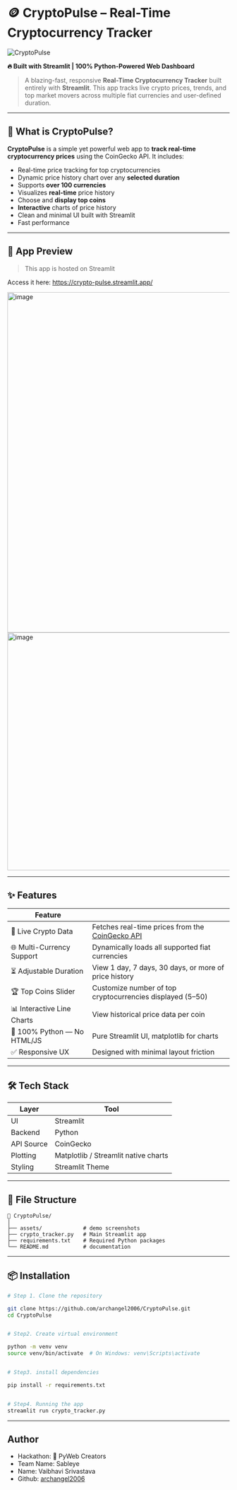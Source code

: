 # 🪙 CryptoPulse – Real-Time Cryptocurrency Tracker

![CryptoPulse](https://img.shields.io/badge/Built%20with-Python%20%7C%20Streamlit-blue.svg)  


**🔥 Built with Streamlit | 100% Python-Powered Web Dashboard**

> A blazing-fast, responsive **Real-Time Cryptocurrency Tracker** built entirely with **Streamlit**. This app tracks live crypto prices, trends, and top market movers across multiple fiat currencies and user-defined duration.

---

## 🧠 What is CryptoPulse?

**CryptoPulse** is a simple yet powerful web app to **track real-time cryptocurrency prices** using the CoinGecko API. It includes:

- Real-time price tracking for top cryptocurrencies
-  Dynamic price history chart over any **selected duration** 
- Supports **over 100 currencies**
- Visualizes **real-time** price history
- Choose and **display top coins**
- **Interactive** charts of price history
- Clean and minimal UI built with Streamlit
- Fast performance

---

## 📸 App Preview

> This app is hosted on Streamlit

Access it here: https://crypto-pulse.streamlit.app/

<img width="1869" height="770" alt="image" src="https://github.com/user-attachments/assets/5e979baf-a334-417b-8c5a-5ce6d9bda95b" />

<img width="1555" height="538" alt="image" src="https://github.com/user-attachments/assets/8e01f11d-4689-4a46-9c7e-b6932aaa9f80" />


---

## ✨ Features

| Feature                     |                                                                        |
| ---------------------------| ----------------------------------------------------------------------------------- |
| 🔄 Live Crypto Data         | Fetches real-time prices from the [CoinGecko API](https://www.coingecko.com/en/api) |
| 🌐 Multi-Currency Support   | Dynamically loads all supported fiat currencies                                     |
| ⏳ Adjustable Duration       | View 1 day, 7 days, 30 days, or more of price history                               |
| 🏆 Top Coins Slider         | Customize number of top cryptocurrencies displayed (5–50)                           |
| 📊 Interactive Line Charts  | View historical price data per coin                                                 |
| 🚀 100% Python — No HTML/JS | Pure Streamlit UI, matplotlib for charts                                            |
| ✅ Responsive UX             | Designed with minimal layout friction                                                |


---
## 🛠️ Tech Stack

| Layer      | Tool                                 |
| ---------- | ------------------------------------ |
| UI         | Streamlit                            |
| Backend    | Python                               |
| API Source | CoinGecko                            |
| Plotting   | Matplotlib / Streamlit native charts |
| Styling    | Streamlit Theme                      |
---

## 📂 File Structure

```
📁 CryptoPulse/
│
├── assets/             # demo screenshots
├── crypto_tracker.py   # Main Streamlit app
├── requirements.txt    # Required Python packages
└── README.md           # documentation
```
---

## 📦 Installation

```bash
# Step 1. Clone the repository

git clone https://github.com/archangel2006/CryptoPulse.git
cd CryptoPulse


# Step2. Create virtual environment

python -m venv venv
source venv/bin/activate  # On Windows: venv\Scripts\activate


# Step3. install dependencies

pip install -r requirements.txt


# Step4. Running the app
streamlit run crypto_tracker.py
```

---
## Author

- Hackathon: 🐍 PyWeb Creators
- Team Name: Sableye
- Name: Vaibhavi Srivastava
- Github: [archangel2006](https://github.com/archangel2006)
